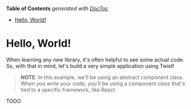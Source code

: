 <!-- START doctoc generated TOC please keep comment here to allow auto update -->
<!-- DON'T EDIT THIS SECTION, INSTEAD RE-RUN doctoc TO UPDATE -->
**Table of Contents**  *generated with [DocToc](https://github.com/thlorenz/doctoc)*

- [Hello, World!](#hello-world)

<!-- END doctoc generated TOC please keep comment here to allow auto update -->

# Hello, World!

When learning any new library, it's often helpful to see some actual code. So, with that in mind, let's build a very simple application using Twist!

> **NOTE**: In this example, we'll be using an abstract component class. When you write your code, you'll be using a component class that's tied to a specific framework, like React.

TODO